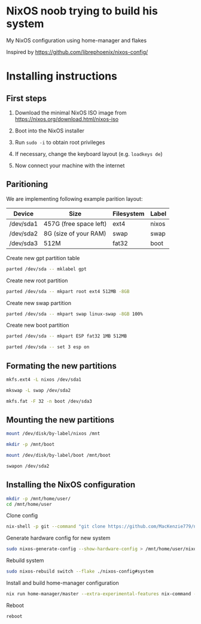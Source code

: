 # NixOS noob trying to build his system

My NixOS configuration using home-manager and flakes

Inspired by https://github.com/librephoenix/nixos-config/

# Installing instructions

## First steps

1. Download the minimal NixOS ISO image from https://nixos.org/download.html/nixos-iso

2. Boot into the NixOS installer

3. Run `sudo -i` to obtain root privileges

4. If necessary, change the keyboard layout (e.g. `loadkeys de`)

5. Now connect your machine with the internet

## Paritioning

We are implementing following example parition layout:

| Device    | Size                   | Filesystem | Label |
| --------- | ---------------------- | ---------- | ----- |
| /dev/sda1 | 457G (free space left) | ext4       | nixos |
| /dev/sda2 | 8G (size of your RAM)  | swap       | swap  |
| /dev/sda3 | 512M                   | fat32      | boot  |

Create new gpt partition table

```bash
parted /dev/sda -- mklabel gpt
```

Create new root partition

```bash
parted /dev/sda -- mkpart root ext4 512MB -8GB
```

Create new swap partition

```bash
parted /dev/sda -- mkpart swap linux-swap -8GB 100%
```

Create new boot partition

```bash
parted /dev/sda -- mkpart ESP fat32 1MB 512MB
```

```bash
parted /dev/sda -- set 3 esp on
```

## Formating the new partitions

```bash
mkfs.ext4 -L nixos /dev/sda1
```

```bash
mkswap -L swap /dev/sda2
```

```bash
mkfs.fat -F 32 -n boot /dev/sda3
```

## Mounting the new partitions

```bash
mount /dev/disk/by-label/nixos /mnt
```

```bash
mkdir -p /mnt/boot
```

```bash
mount /dev/disk/by-label/boot /mnt/boot
```

```bash
swapon /dev/sda2
```

## Installing the NixOS configuration

```bash
mkdir -p /mnt/home/user/
cd /mnt/home/user
```

Clone config

```bash
nix-shell -p git --command "git clone https://github.com/MacKenzie779/nixos-config"
```

Generate hardware config for new system

```bash
sudo nixos-generate-config --show-hardware-config > /mnt/home/user/nixos-config/profiles/nixdesk/hardware-configuration.nix
```

Rebuild system

```bash
sudo nixos-rebuild switch --flake ./nixos-config#system
```

Install and build home-manager configuration

```bash
nix run home-manager/master --extra-experimental-features nix-command --extra-experimental-fetaures flakes -- switch --flake ./nixos-config#user
```

Reboot

```bash
reboot
```
